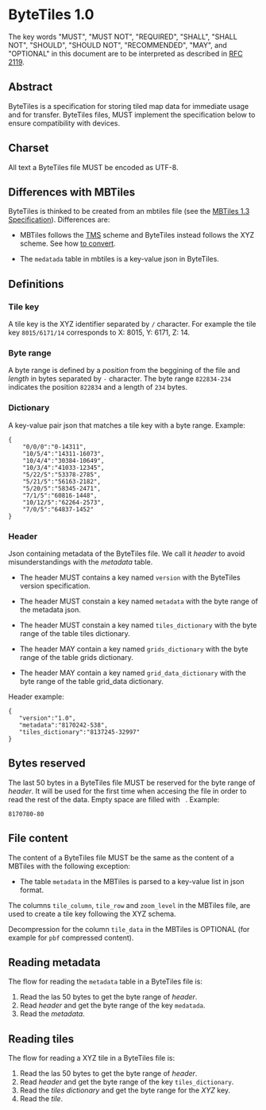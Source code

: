 # ByteTiles 1.0

The key words "MUST", "MUST NOT", "REQUIRED", "SHALL", "SHALL NOT",
"SHOULD", "SHOULD NOT", "RECOMMENDED", "MAY", and "OPTIONAL" in
this document are to be interpreted as described in [RFC 2119](https://www.ietf.org/rfc/rfc2119.txt).

## Abstract

ByteTiles is a specification for storing tiled map data for immediate usage and for transfer.
ByteTiles files, MUST implement the specification below to ensure compatibility with devices.

## Charset

All text a ByteTiles file MUST be encoded as UTF-8.

## Differences with MBTiles

ByteTiles is thinked to be created from an mbtiles file (see the [MBTiles 1.3 Specification](https://github.com/mapbox/mbtiles-spec/blob/master/1.3/spec.md)). Differences are:

* MBTiles follows the [TMS](https://wiki.osgeo.org/wiki/Tile_Map_Service_Specification) scheme and ByteTiles instead
follows the XYZ scheme. See how [to convert](https://gist.github.com/tmcw/4954720).

* The `medatada` table in mbtiles is a key-value json in ByteTiles.

## Definitions

### Tile key

A tile key is the XYZ identifier separated by `/` character. 
For example the tile key `8015/6171/14` corresponds to X: 8015, Y: 6171, Z: 14.

### Byte range

A byte range is defined by a *position* from the beggining of the file and *length* in bytes separated by `-` character. 
The byte range `822834-234` indicates the position `822834` and a length of `234` bytes.

### Dictionary

A key-value pair json that matches a tile key with a byte range. Example:

```
{
    "0/0/0":"0-14311",
    "10/5/4":"14311-16073",
    "10/4/4":"30384-10649",
    "10/3/4":"41033-12345",
    "5/22/5":"53378-2785",
    "5/21/5":"56163-2182",
    "5/20/5":"58345-2471",
    "7/1/5":"60816-1448",
    "10/12/5":"62264-2573",
    "7/0/5":"64837-1452"
}
```

### Header

Json containing metadata of the ByteTiles file. We call it *header* to avoid misunderstandings with the *metadata* table.

* The header MUST contains a key named `version` with the ByteTiles version specification.

* The header MUST constain a key named `metadata` with the byte range of the metadata json.

* The header MUST constain a key named `tiles_dictionary` with the byte range of the table tiles dictionary.

* The header MAY contain a key named `grids_dictionary` with the byte range of the table grids dictionary.

* The header MAY contain a key named `grid_data_dictionary` with the byte range of the table grid_data dictionary.

Header example:

```
{
   "version":"1.0",
   "metadata":"8170242-538",
   "tiles_dictionary":"8137245-32997"
}
```

## Bytes reserved

The last 50 bytes in a ByteTiles file MUST be reserved for the byte range of *header*. It will be used for the first time 
when accesing the file in order to read the rest of the data. Empty space are filled with ` `. Example:

```
8170780-80                                        
```

## File content

The content of a ByteTiles file MUST be the same as the content of a MBTiles with the following exception:

* The table `metadata` in the MBTiles is parsed to a key-value list in json format.

The columns `tile_column`, `tile_row` and `zoom_level` in the MBTiles file, are used to create a tile key following the XYZ schema.

Decompression for the column `tile_data` in the MBTiles is OPTIONAL (for example for `pbf` compressed content).


## Reading metadata

The flow for reading the `metadata` table in a ByteTiles file is:

1. Read the las 50 bytes to get the byte range of *header*.
2. Read *header* and get the byte range of the key `medatada`.
3. Read the *metadata*.

## Reading tiles

The flow for reading a XYZ tile in a ByteTiles file is:

1. Read the las 50 bytes to get the byte range of *header*.
2. Read *header* and get the byte range of the key `tiles_dictionary`.
3. Read the *tiles dictionary* and get the byte range for the *XYZ* key. 
4. Read the *tile*.

